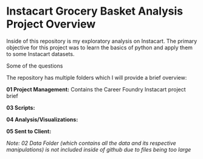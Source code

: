 # Instacart Grocery Basket Analysis Project Overview

Inside of this repository is my exploratory analysis on Instacart. The primary objective for this project was to learn the basics of python and apply them to some Instacart datasets.

Some of the questions 

The repository has multiple folders which I will provide a brief overview:

**01 Project Management:** Contains the Career Foundry Instacart project brief

**03 Scripts:**

**04 Analysis/Visualizations:**

**05 Sent to Client:** 

_Note: 02 Data Folder (which contains all the data and its respective manipulations) is not included inside of github due to files being too large_ 
